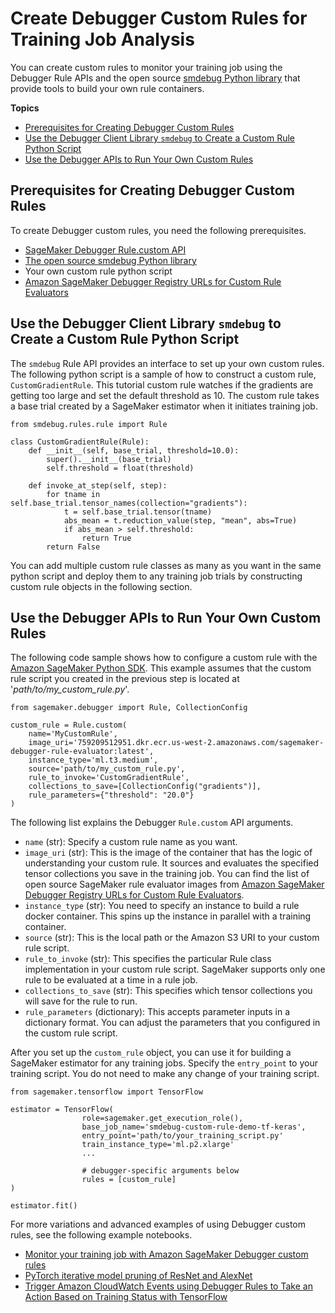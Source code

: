 # Create Debugger Custom Rules for Training Job Analysis<a name="debugger-custom-rules"></a>

You can create custom rules to monitor your training job using the Debugger Rule APIs and the open source [smdebug Python library](https://github.com/awslabs/sagemaker-debugger/) that provide tools to build your own rule containers\. 

**Topics**
+ [Prerequisites for Creating Debugger Custom Rules](#debugger-custom-rules-prerequisite)
+ [Use the Debugger Client Library `smdebug` to Create a Custom Rule Python Script](#debugger-custom-rules-python-script)
+ [Use the Debugger APIs to Run Your Own Custom Rules](#debugger-custom-rules-python-sdk)

## Prerequisites for Creating Debugger Custom Rules<a name="debugger-custom-rules-prerequisite"></a>

To create Debugger custom rules, you need the following prerequisites\.
+ [SageMaker Debugger Rule\.custom API](https://sagemaker.readthedocs.io/en/stable/api/training/debugger.html#sagemaker.debugger.Rule.custom)
+ [The open source smdebug Python library](https://github.com/awslabs/sagemaker-debugger/)
+ Your own custom rule python script
+ [Amazon SageMaker Debugger Registry URLs for Custom Rule Evaluators](debugger-docker-images-rules.md#debuger-custom-rule-registry-ids)

## Use the Debugger Client Library `smdebug` to Create a Custom Rule Python Script<a name="debugger-custom-rules-python-script"></a>

The `smdebug` Rule API provides an interface to set up your own custom rules\. The following python script is a sample of how to construct a custom rule, `CustomGradientRule`\. This tutorial custom rule watches if the gradients are getting too large and set the default threshold as 10\. The custom rule takes a base trial created by a SageMaker estimator when it initiates training job\. 

```
from smdebug.rules.rule import Rule

class CustomGradientRule(Rule):
    def __init__(self, base_trial, threshold=10.0):
        super().__init__(base_trial)
        self.threshold = float(threshold)

    def invoke_at_step(self, step):
        for tname in self.base_trial.tensor_names(collection="gradients"):
            t = self.base_trial.tensor(tname)
            abs_mean = t.reduction_value(step, "mean", abs=True)
            if abs_mean > self.threshold:
                return True
        return False
```

You can add multiple custom rule classes as many as you want in the same python script and deploy them to any training job trials by constructing custom rule objects in the following section\.

## Use the Debugger APIs to Run Your Own Custom Rules<a name="debugger-custom-rules-python-sdk"></a>

The following code sample shows how to configure a custom rule with the [Amazon SageMaker Python SDK](https://sagemaker.readthedocs.io)\. This example assumes that the custom rule script you created in the previous step is located at '*path/to/my\_custom\_rule\.py*'\.

```
from sagemaker.debugger import Rule, CollectionConfig

custom_rule = Rule.custom(
    name='MyCustomRule',
    image_uri='759209512951.dkr.ecr.us-west-2.amazonaws.com/sagemaker-debugger-rule-evaluator:latest', 
    instance_type='ml.t3.medium',     
    source='path/to/my_custom_rule.py', 
    rule_to_invoke='CustomGradientRule',     
    collections_to_save=[CollectionConfig("gradients")], 
    rule_parameters={"threshold": "20.0"}
)
```

The following list explains the Debugger `Rule.custom` API arguments\.
+ `name` \(str\): Specify a custom rule name as you want\.
+ `image_uri` \(str\): This is the image of the container that has the logic of understanding your custom rule\. It sources and evaluates the specified tensor collections you save in the training job\. You can find the list of open source SageMaker rule evaluator images from [Amazon SageMaker Debugger Registry URLs for Custom Rule Evaluators](debugger-docker-images-rules.md#debuger-custom-rule-registry-ids)\.
+ `instance_type` \(str\): You need to specify an instance to build a rule docker container\. This spins up the instance in parallel with a training container\.
+ `source` \(str\): This is the local path or the Amazon S3 URI to your custom rule script\.
+ `rule_to_invoke` \(str\): This specifies the particular Rule class implementation in your custom rule script\. SageMaker supports only one rule to be evaluated at a time in a rule job\.
+ `collections_to_save` \(str\): This specifies which tensor collections you will save for the rule to run\.
+ `rule_parameters` \(dictionary\): This accepts parameter inputs in a dictionary format\. You can adjust the parameters that you configured in the custom rule script\.

After you set up the `custom_rule` object, you can use it for building a SageMaker estimator for any training jobs\. Specify the `entry_point` to your training script\. You do not need to make any change of your training script\.

```
from sagemaker.tensorflow import TensorFlow

estimator = TensorFlow(
                role=sagemaker.get_execution_role(),
                base_job_name='smdebug-custom-rule-demo-tf-keras',
                entry_point='path/to/your_training_script.py'
                train_instance_type='ml.p2.xlarge'
                ...
                
                # debugger-specific arguments below
                rules = [custom_rule]
)

estimator.fit()
```

For more variations and advanced examples of using Debugger custom rules, see the following example notebooks\.
+ [Monitor your training job with Amazon SageMaker Debugger custom rules](https://sagemaker-examples.readthedocs.io/en/latest/sagemaker-debugger/tensorflow_keras_custom_rule/tf-keras-custom-rule.html)
+ [PyTorch iterative model pruning of ResNet and AlexNet](https://github.com/awslabs/amazon-sagemaker-examples/tree/master/sagemaker-debugger/pytorch_iterative_model_pruning)
+ [Trigger Amazon CloudWatch Events using Debugger Rules to Take an Action Based on Training Status with TensorFlow](https://github.com/awslabs/amazon-sagemaker-examples/tree/master/sagemaker-debugger/tensorflow_action_on_rule)